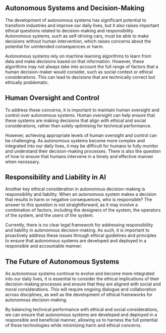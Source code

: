 

Autonomous Systems and Decision-Making
--------------------------------------

The development of autonomous systems has significant potential to transform industries and improve our daily lives, but it also raises important ethical questions related to decision-making and responsibility. Autonomous systems, such as self-driving cars, must be able to make decisions without human intervention, which raises concerns about the potential for unintended consequences or harm.

Autonomous systems rely on machine learning algorithms to learn from data and make decisions based on that information. However, these algorithms may not always take into account the full range of factors that a human decision-maker would consider, such as social context or ethical considerations. This can lead to decisions that are technically correct but ethically problematic.

Human Oversight and Control
---------------------------

To address these concerns, it is important to maintain human oversight and control over autonomous systems. Human oversight can help ensure that these systems are making decisions that align with ethical and social considerations, rather than solely optimising for technical performance.

However, achieving appropriate levels of human oversight and control can be challenging. As autonomous systems become more complex and integrated into our daily lives, it may be difficult for humans to fully monitor and understand their decision-making processes. There is also the question of how to ensure that humans intervene in a timely and effective manner when necessary.

Responsibility and Liability in AI
----------------------------------

Another key ethical consideration in autonomous decision-making is responsibility and liability. When an autonomous system makes a decision that results in harm or negative consequences, who is responsible? The answer to this question is not straightforward, as it may involve a combination of factors, including the designers of the system, the operators of the system, and the users of the system.

Currently, there is no clear legal framework for addressing responsibility and liability in autonomous decision-making. As such, it is important to proactively address these issues through ethical guidelines and principles to ensure that autonomous systems are developed and deployed in a responsible and accountable manner.

The Future of Autonomous Systems
--------------------------------

As autonomous systems continue to evolve and become more integrated into our daily lives, it is essential to consider the ethical implications of their decision-making processes and ensure that they are aligned with social and moral considerations. This will require ongoing dialogue and collaboration across disciplines, as well as the development of ethical frameworks for autonomous decision-making.

By balancing technical performance with ethical and social considerations, we can ensure that autonomous systems are developed and deployed in a responsible and beneficial manner, allowing us to harness the full potential of these technologies while minimizing harm and ethical concerns.
